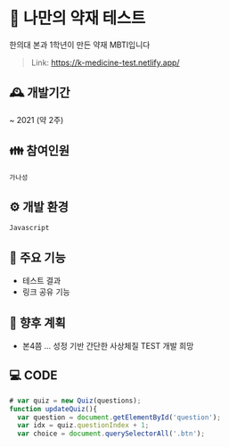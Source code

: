 # 🍃 나만의 약재 테스트
한의대 본과 1학년이 만든 약재 MBTI입니다
> Link: https://k-medicine-test.netlify.app/

## 🕰 개발기간
~ 2021 (약 2주)

## 👪 참여인원
``` 가나성 ```

## ⚙️ 개발 환경
```Javascript``` 

## 📌 주요 기능
- 테스트 결과
- 링크 공유 기능

## 🎯 향후 계획
- 본4쯤 ... 성정 기반 간단한 사상체질 TEST 개발 희망

## 💻 CODE
```js
# var quiz = new Quiz(questions);
function updateQuiz(){
  var question = document.getElementById('question');
  var idx = quiz.questionIndex + 1;
  var choice = document.querySelectorAll('.btn');
```
